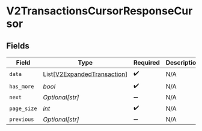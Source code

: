 # V2TransactionsCursorResponseCursor


## Fields

| Field                                                                       | Type                                                                        | Required                                                                    | Description                                                                 | Example                                                                     |
| --------------------------------------------------------------------------- | --------------------------------------------------------------------------- | --------------------------------------------------------------------------- | --------------------------------------------------------------------------- | --------------------------------------------------------------------------- |
| `data`                                                                      | List[[V2ExpandedTransaction](../../models/shared/v2expandedtransaction.md)] | :heavy_check_mark:                                                          | N/A                                                                         |                                                                             |
| `has_more`                                                                  | *bool*                                                                      | :heavy_check_mark:                                                          | N/A                                                                         | false                                                                       |
| `next`                                                                      | *Optional[str]*                                                             | :heavy_minus_sign:                                                          | N/A                                                                         |                                                                             |
| `page_size`                                                                 | *int*                                                                       | :heavy_check_mark:                                                          | N/A                                                                         | 15                                                                          |
| `previous`                                                                  | *Optional[str]*                                                             | :heavy_minus_sign:                                                          | N/A                                                                         | YXVsdCBhbmQgYSBtYXhpbXVtIG1heF9yZXN1bHRzLol=                                |